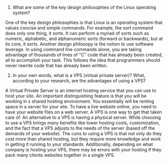 1. What are some of the key design philosophies of the Linux operating system?

One of the key design philosophies is that Linux is an operating system that values concise and simple commands. For example, the sort command does only one thing, it sorts. It can perform a myriad of sorts such as numeric, alphabetic, and alphanumeric sorts (forward or backwards), but at its core, it sorts. Another design philosopy is the notion to use software leverage. In using command line commands alone, you are taking advantage of thousands of lines of "C" code that has already been created, all to accomplish your task. This follows the idea that programmers should never rewrite code that has already been written.

2. In your own words, what is a VPS (virtual private server)? What, according to your research, are the advantages of using a VPS?

A Virtual Private Server is an internet hosting service that you can use to host your site. An important distinguishing feature is that you will be working in s shared hosting environment. You essentially will be renting space in a server for your site. To have a live website online, you need to have your website files on a web server. A VPS is one way to get that taken care of. An alternative to a VPS is having a physical server. While choosing to use a VPS brings many benefits like lower hosting costs, customization, and the fact that a VPS adjusts to the needs of the server (based off the demands of your website). The cons to using a VPS is that not only do they cost more than shared hosting, but they require more knowledge and work in getting it running to your standards. Additionally, depending on what company is hosting your VPS, there may be errors with your hosting if they pack many clients websites together in a single VPS. 